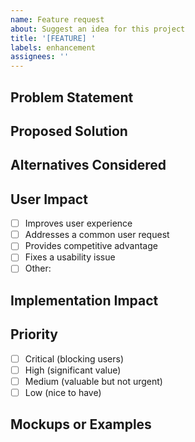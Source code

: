 ```yaml
---
name: Feature request
about: Suggest an idea for this project
title: '[FEATURE] '
labels: enhancement
assignees: ''
---
```


## Problem Statement
<!-- Describe the problem or limitation that this feature would address -->

## Proposed Solution
<!-- Describe the solution you'd like to see implemented -->

## Alternatives Considered
<!-- Describe any alternative solutions or features you've considered -->

## User Impact
<!-- How would this feature benefit users of the app? -->
- [ ] Improves user experience
- [ ] Addresses a common user request
- [ ] Provides competitive advantage
- [ ] Fixes a usability issue
- [ ] Other:

## Implementation Impact
<!-- If you have insights on how this might affect the codebase or architecture -->

## Priority
<!-- How important is this feature? -->
- [ ] Critical (blocking users)
- [ ] High (significant value)
- [ ] Medium (valuable but not urgent)
- [ ] Low (nice to have)

## Mockups or Examples
<!-- If applicable, add mockups, UI designs, or examples from other apps -->
